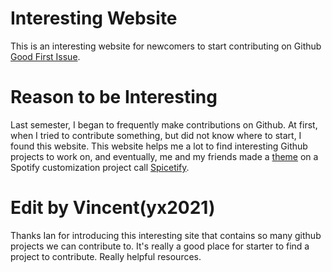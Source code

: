 # Interesting Website
This is an interesting website for newcomers to start contributing on Github [Good First Issue](https://goodfirstissues.com/).

# Reason to be Interesting
Last semester, I began to frequently make contributions on Github. At first, when I tried to contribute something, but did not know where to start, I found this website. This website helps me a lot to find interesting Github projects to work on, and eventually, me and my friends made a [theme](https://github.com/spicetify/spicetify-themes/tree/master/Flow) on a Spotify customization project call [Spicetify](https://spicetify.app/).

# Edit by Vincent(yx2021)
Thanks Ian for introducing this interesting site that contains so many github projects we can contribute to. It's really a good place for starter to find a project to contribute. Really helpful resources.